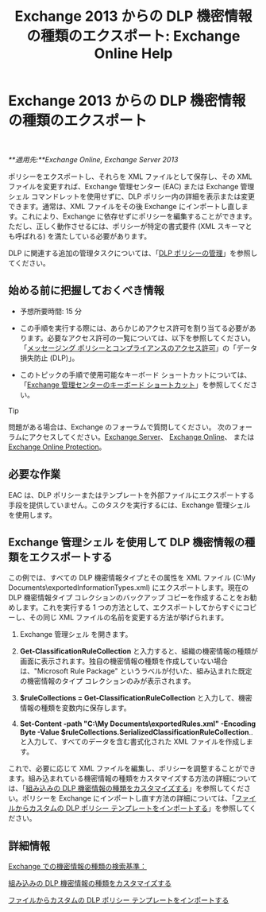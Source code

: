﻿---
title: 'Exchange 2013 からの DLP 機密情報の種類のエクスポート: Exchange Online Help'
TOCTitle: Exchange からの DLP 機密情報の種類のエクスポート
ms:assetid: 8f02fbc2-dd1c-4276-be1a-517a43fe39b2
ms:mtpsurl: https://technet.microsoft.com/ja-jp/library/Dn479225(v=EXCHG.150)
ms:contentKeyID: 59634979
ms.date: 05/22/2018
mtps_version: v=EXCHG.150
ms.translationtype: HT
---

# Exchange 2013 からの DLP 機密情報の種類のエクスポート

 

_**適用先:**Exchange Online, Exchange Server 2013_

ポリシーをエクスポートし、それらを XML ファイルとして保存し、その XML ファイルを変更すれば、Exchange 管理センター (EAC) または Exchange 管理シェル コマンドレットを使用せずに、DLP ポリシー内の詳細を表示または変更できます。通常は、XML ファイルをその後 Exchange にインポートし直します。これにより、Exchange に依存せずにポリシーを編集することができます。ただし、正しく動作させるには、ポリシーが特定の書式要件 (XML スキーマとも呼ばれる) を満たしている必要があります。

DLP に関連する追加の管理タスクについては、「[DLP ポリシーの管理](manage-dlp-policies-exchange-2013-help.md)」を参照してください。

## 始める前に把握しておくべき情報

  - 予想所要時間: 15 分

  - この手順を実行する際には、あらかじめアクセス許可を割り当てる必要があります。必要なアクセス許可の一覧については、以下を参照してください。「[メッセージング ポリシーとコンプライアンスのアクセス許可](messaging-policy-and-compliance-permissions-exchange-2013-help.md)」の「データ損失防止 (DLP)」。

  - このトピックの手順で使用可能なキーボード ショートカットについては、「[Exchange 管理センターのキーボード ショートカット](keyboard-shortcuts-in-the-exchange-admin-center-exchange-online-protection-help.md)」を参照してください。


> [!TIP]
> 問題がある場合は、Exchange のフォーラムで質問してください。 次のフォーラムにアクセスしてください。<A href="https://go.microsoft.com/fwlink/p/?linkid=60612">Exchange Server</A>、 <A href="https://go.microsoft.com/fwlink/p/?linkid=267542">Exchange Online</A>、 または <A href="https://go.microsoft.com/fwlink/p/?linkid=285351">Exchange Online Protection</A>。



## 必要な作業

EAC は、DLP ポリシーまたはテンプレートを外部ファイルにエクスポートする手段を提供していません。このタスクを実行するには、Exchange 管理シェル を使用します。

## Exchange 管理シェル を使用して DLP 機密情報の種類をエクスポートする

この例では、すべての DLP 機密情報タイプとその属性を XML ファイル (C:\\My Documents\\exportedInformationTypes.xml) にエクスポートします。現在の DLP 機密情報タイプ コレクションのバックアップ コピーを作成することをお勧めします。これを実行する 1 つの方法として、エクスポートしてからすぐにコピーし、その同じ XML ファイルの名前を変更する方法が挙げられます。

1.  Exchange 管理シェル を開きます。

2.  **Get-ClassificationRuleCollection** と入力すると、組織の機密情報の種類が画面に表示されます。独自の機密情報の種類を作成していない場合は、"Microsoft Rule Package" というラベルが付いた、組み込まれた既定の機密情報のタイプ コレクションのみが表示されます。

3.  **$ruleCollections = Get-ClassificationRuleCollection** と入力して、機密情報の種類を変数内に保存します。

4.  **Set-Content -path "C:\\My Documents\\exportedRules.xml" -Encoding Byte -Value $ruleCollections.SerializedClassificationRuleCollection**..と入力して、すべてのデータを含む書式化された XML ファイルを作成します。

これで、必要に応じて XML ファイルを編集し、ポリシーを調整することができます。組み込まれている機密情報の種類をカスタマイズする方法の詳細については、「[組み込みの DLP 機密情報の種類をカスタマイズする](customize-the-built-in-dlp-sensitive-information-types-exchange-2013-help.md)」を参照してください。ポリシーを Exchange にインポートし直す方法の詳細については、「[ファイルからカスタムの DLP ポリシー テンプレートをインポートする](import-a-custom-dlp-policy-template-from-a-file-exchange-2013-help.md)」を参照してください。

## 詳細情報

[Exchange での機密情報の種類の検索基準：](what-the-sensitive-information-types-in-exchange-look-for-exchange-online-help.md)

[組み込みの DLP 機密情報の種類をカスタマイズする](customize-the-built-in-dlp-sensitive-information-types-exchange-2013-help.md)

[ファイルからカスタムの DLP ポリシー テンプレートをインポートする](import-a-custom-dlp-policy-template-from-a-file-exchange-2013-help.md)

